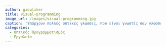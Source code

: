 ```yaml
---
author: giouliker
title: visual-programming
image_url: /images/visual-programming.jpg
caption: 'Υπάρχουν πολλές οπτικές γλώσσες, που είναι γνωστές σαν γλώσσες ροής δεδομένων ή διαγραμματικός προγραμματισμός, που βασίζονται στην ιδέα "τετράγωνα και βέλη", όπου τα τετράγωνα (ή άλλου τύπου αντικείμενα) της οθόνης θεωρούνται οντότητες που συνδέονται από βέλη, γραμμές ή ακμές, που αναπαριστούν σχέσεις μεταξύ τους. '
categories:
  - Οπτικός Προγραμματισμός
  - Εργαλεία
---
```

